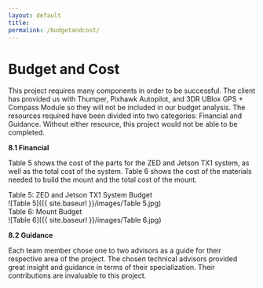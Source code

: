 ```yaml
---
layout: default
title: 
permalink: /budgetandcost/
---
```


# Budget and Cost
This project requires many components in order to be successful. The client has provided us with Thumper, Pixhawk Autopilot, and 3DR UBlox GPS + Compass Module so they will not be included in our budget analysis. The resources required have been divided into two categories: Financial and Guidance. Without either resource, this project would not be able to be completed. 

**8.1 Financial**

Table 5 shows the cost of the parts for the ZED and Jetson TX1 system, as well as the total cost of the system. Table 6 shows the cost of the materials needed to build the mount and the total cost of the mount.

<div class="align-center">Table 5: ZED and Jetson TX1 System Budget</div>
![Table 5]({{ site.baseurl }}/images/Table 5.jpg)
						
<div class="align-center">Table 6: Mount Budget</div>
![Table 6]({{ site.baseurl }}/images/Table 6.jpg)
						
**8.2 Guidance**

Each team member chose one to two advisors as a guide for their respective area of the project. The chosen technical advisors provided great insight and guidance in terms of their specialization. Their contributions are invaluable to this project.
